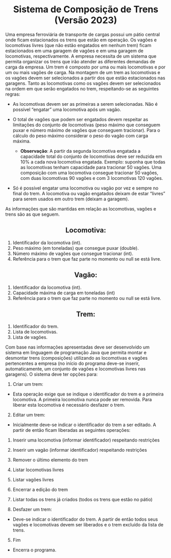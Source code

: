 # <center>Sistema de Composição de Trens (Versão 2023)</center> #

 <p>Uma empresa ferroviária de transporte de cargas possui um pátio central onde ficam estacionados os trens que estão em operação. Os vagões e locomotivas livres (que não estão engatados em nenhum trem) ficam estacionados em uma garagem de vagões e em uma garagem de locomotivas, respectivamente. A empresa necessita de um sistema que permita organizar os trens que irão atender as diferentes demandas de carga da empresa. Um trem é composto por uma ou mais locomotivas e por um ou mais vagões de carga. Na montagem de um trem as locomotivas e os vagões devem ser selecionados a partir dos que estão estacionados nas garagens. Tanto as locomotivas como os vagões devem ser selecionados na ordem em que serão engatados no trem, respeitando-se as seguintes regras:</p>

* As locomotivas devem ser as primeiras a serem selecionadas. Não é possível “engatar” uma locomotiva após um vagão.

* O total de vagões que podem ser engatados devem respeitar as limitações do conjunto de locomotivas (peso máximo que conseguem puxar e número máximo de vagões que conseguem tracionar). Para o cálculo do peso máximo considerar o peso do vagão com carga máxima.

  * **Observação**: A partir da segunda locomotiva engatada a capacidade total do conjunto de locomotivas deve ser reduzida em 10% a cada nova locomotiva engatada. Exemplo: suponha que todas as locomotivas tenham capacidade para tracionar 50 vagões. Uma composição com uma locomotiva consegue tracionar 50 vagões, com duas locomotivas 90 vagões e com 3 locomotivas 120 vagões.
 
* Só é possível engatar uma locomotiva ou vagão por vez e sempre no final do trem. A locomotiva ou vagão engatados deixam de estar “livres” para serem usados em outro trem (deixam a garagem).

 <p>As informações que são mantidas em relação as locomotivas, vagões e trens são as que seguem.</p>

## <center>**Locomotiva:**</center> ##

 1. Identificador da locomotiva (int).
 1. Peso máximo (em toneladas) que consegue puxar (double).
 1. Número máximo de vagões que consegue tracionar (int).
 1. Referência para o trem que faz parte no momento ou null se está livre.

## <center>**Vagão:**</center> ##

 1. Identificador da locomotiva (int).
 1. Capacidade máxima de carga em toneladas (int)
 1. Referência para o trem que faz parte no momento ou null se está livre.

## <center>**Trem:**</center> ##

 1. Identificador do trem.
 1. Lista de locomotivas.
 1. Lista de vagões.

<p> Com base nas informações apresentadas deve ser desenvolvido um sistema em linguagem de programação Java que permita montar e desmontar trens (composições) utilizando as locomotivas e vagões pertencentes a empresa (no início do programa deve-se inserir, automaticamente, um conjunto de vagões e locomotivas livres nas garagens). O sistema deve ter opções para: </p>

1. Criar um trem:
 * Esta operação exige que se indique o identificador do trem e a primeira locomotiva. A primeira locomotiva nunca pode ser removida. Para liberar esta locomotiva é necessário desfazer o trem.

2. Editar um trem:
 * Inicialmente deve-se indicar o identificador do trem a ser editado. A partir de então ficam liberadas as seguintes operações:
  1. Inserir uma locomotiva (informar identificador) respeitando restrições

  1. Inserir um vagão (informar identificador) respeitando restrições

  1. Remover o último elemento do trem

  1. Listar locomotivas livres

  1. Listar vagões livres

  1. Encerrar a edição do trem

3. Listar todas os trens já criados (todos os trens que estão no pátio)

4. Desfazer um trem:
 * Deve-se indicar o identificador do trem. A partir de então todos seus vagões e locomotivas devem ser liberados e o trem excluído da lista de trens.

5. Fim
 * Encerra o programa.
